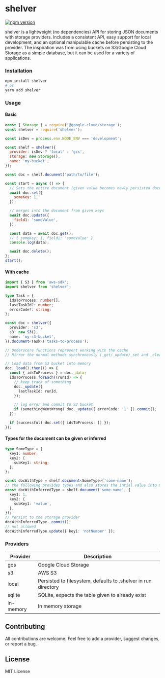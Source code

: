 # shelver

[![npm version](https://img.shields.io/npm/v/shelver.svg)](https://www.npmjs.org/package/shelver)

shelver is a lightweight (no dependencies) API for storing JSON documents with storage providers. Includes a consistent API, easy support for local development, and an optional manipulable cache before persisting to the provider. The inspiration was from using buckets on S3/Google Cloud Storage as a simple database, but it can be used for a variety of applications.

### Installation

```bash
npm install shelver
# or
yarn add shelver
```

### Usage

#### Basic

```javascript
const { Storage } = require('@google-cloud/storage');
const shelver = require('shelver');

const isDev = process.env.NODE_ENV === 'development';

const shelf = shelver({
  provider: isDev ? 'local' : 'gcs',
  storage: new Storage(),
  name: 'my-bucket',
});

const doc = shelf.document('path/to/file');

const start = async () => {
  // Sets the entire document (given value becomes newly persisted document)
  await doc.set({
    someKey: 1,
  });

  // merges into the document from given keys
  await doc.update({
    field1: 'someValue',
  });

  const data = await doc.get();
  // { someKey: 1, field1: 'someValue' }
  console.log(data);

  await doc.delete();
};
start();
```

#### With cache

```typescript
import { S3 } from 'aws-sdk';
import shelver from 'shelver';

type Task = {
  idsToProcess: number[];
  lastTaskId?: number;
  errorCode?: string;
};

const doc = shelver({
  provider: 's3',
  s3: new S3(),
  name: 'my-s3-bucket',
}).document<Task>('tasks-to-process');

// Underscore functions represent working with the cache
// Mirror the normal methods synchronously (_get/_update/_set and _clear to make the object empty), along with async _load and _commit

// Load data from S3 bucket into memory
doc._load().then(() => {
  const { idsToProcess } = doc._data;
  idsToProcess.forEach((runId) => {
    // keep track of something
    doc._update({
      lastTaskId: runId,
    });

    // log error and commit to S3 bucket
    if (somethingWentWrong) doc._update({ errorCode: '1' }).commit();
  });

  if (successful) doc.set({ idsToProcess: [] });
});
```

#### Types for the document can be given or inferred

```typescript
type SomeType = {
  key1: number;
  key2: {
    subKey1: string;
  };
};

const docWithType = shelf.document<SomeType>('some-name');
// the following provides types and also stores the intial value into memory
const docWithInferredType = shelf.document('some-name', {
  key1: 1,
  key2: {
    subKey1: 'value',
  },
});
// Persist to the storage provider
docWithInferredType._commit();
// not allowed
docWithInferredType.update({ key1: 'notNumber' });
```

### Providers

| Provider  | Description                                                    |
| --------- | -------------------------------------------------------------- |
| gcs       | Google Cloud Storage                                           |
| s3        | AWS S3                                                         |
| local     | Persisted to filesystem, defaults to .shelver in run directory |
| sqlite    | SQLite, expects the table given to already exist               |
| in-memory | In memory storage                                              |

## Contributing

All contributions are welcome. Feel free to add a provider, suggest changes, or report a bug.

## License

MIT License
